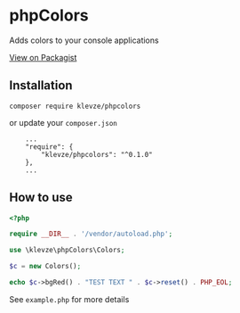 # phpColors

Adds colors to your console applications

[View on Packagist](https://packagist.org/packages/klevze/phpcolors)


## Installation

`composer require klevze/phpcolors`

or update your `composer.json`

```
    ...
    "require": {
        "klevze/phpcolors": "^0.1.0"
    },
    ... 
```


## How to use

```php
<?php

require __DIR__ . '/vendor/autoload.php';

use \klevze\phpColors\Colors;

$c = new Colors();

echo $c->bgRed() . "TEST TEXT " . $c->reset() . PHP_EOL;

```

See `example.php` for more details
